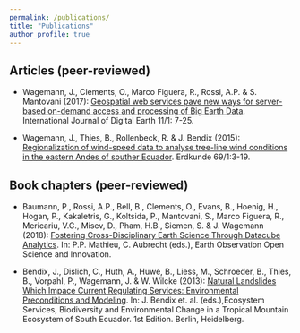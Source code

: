 ```yaml
---
permalink: /publications/
title: "Publications"
author_profile: true
---
```



Articles (peer-reviewed)
---------------
- Wagemann, J., Clements, O., Marco Figuera, R., Rossi, A.P. & S. Mantovani (2017): [Geospatial web services pave new ways for server-based on-demand access and processing of Big Earth Data](https://www.researchgate.net/publication/318469494_Geospatial_web_services_pave_new_ways_for_server-based_on-demand_access_and_processing_of_Big_Earth_Data). International Journal of Digital Earth 11/1: 7-25.


- Wagemann, J., Thies, B., Rollenbeck, R. & J. Bendix (2015): [Regionalization of wind-speed data to analyse tree-line wind conditions in the eastern Andes of souther Ecuador](https://www.researchgate.net/publication/274378611_Regionalization_of_wind-speed_data_to_analyse_tree-line_wind_conditions_in_the_eastern_Andes_of_southern_Ecuador). Erdkunde 69/1:3-19.


Book chapters (peer-reviewed)
---------------
- Baumann, P., Rossi, A.P., Bell, B., Clements, O., Evans, B., Hoenig, H., Hogan, P., Kakaletris, G., Koltsida, P., Mantovani, S., Marco Figuera, R., Mericariu, V.C., Misev, D., Pham, H.B., Siemen, S. & J. Wagemann (2018): [Fostering Cross-Disciplinary Earth Science Through Datacube Analytics](https://www.researchgate.net/publication/322660086_Fostering_Cross-Disciplinary_Earth_Science_Through_Datacube_Analytics). In: P.P. Mathieu, C. Aubrecht (eds.), Earth Observation Open Science and Innovation.

- Bendix, J., Dislich, C., Huth, A., Huwe, B., Liess, M., Schroeder, B., Thies, B., Vorpahl, P., Wagemann, J. & W. Wilcke (2013): [Natural Landslides Which Impace Current Regulating Services: Environmental Preconditions and Modeling](https://www.researchgate.net/publication/257197393_Natural_Landslides_Which_Impact_Current_Regulating_Services_Environmental_Preconditions_and_Modeling). In: J. Bendix et. al. (eds.),Ecosystem Services, Biodiversity and Environmental Change in a Tropical Mountain Ecosystem of South Ecuador. 1st Edition. Berlin, Heidelberg.




